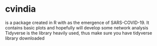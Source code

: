 # cvindia 
is a package created in R with as the emergence of SARS-COVID-19. 
It contains basic plots and hopefully will develop some network analysis 
Tidyverse is the library heavily used, thus make sure you have tidyverse library downloaded
